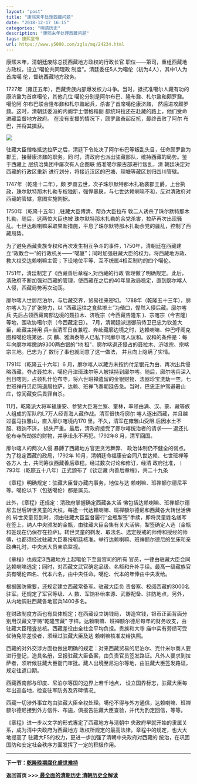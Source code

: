 ```yaml
---
layout: "post"
title: "康熙末年处理西藏问题"
date: "2018-12-17 16:15"
categories: "明清历史"
description: "康熙末年处理西藏问题"
tags: 康熙皇帝
url: https://www.y5000.com/zgls/mq/24234.html
---
```






康熙末年，清朝廷废除总揽西藏地方政权的行政长官 职位——第司，重组西藏地方政权，设立“噶伦共同理政 制度”。清廷委任5人为噶伦（初为4人），其中1人为首席噶
伦，督统西藏地方政务。

1727年（雍正五年），西藏贵族内部爆发权力斗争。当时，抵抗准噶尔人藏有功的康济鼐为首席噶伦，其他几位 噶伦分别是阿尔布巴、隆布鼐、札尔鼐和颇罗鼐。噶伦阿
尔布巴联合隆布鼐和札尔鼐起兵，杀害了首席噶伦康济鼐， 然后进攻颇罗鼐。这时，清朝廷委派的内阁学士僧格和副 都统玛拉还在赴藏的路上，他们受命进藏监督地方政府。
在没有支援的情况下，颇罗鼐奋起反抗，最终击败了阿尔 布巴，并将其擒获。

![](https://img.y5000.com/uploads/allimg/170724/8-1FH4111225401.jpg)

驻藏大臣僧格抵达拉萨之后，清廷下令处决了阿尔布巴等叛乱头目，任命颇罗鼐为 郡王，接替康济鼐的职务。同 时，清政府也派出驻藏部队，维持西藏的局势。鉴于西藏上
层统治集团中屡次有人企图联 络准噶尔蒙古部进行叛乱，清 朝廷决定对西藏的行政区重新 进行划分，将接近汉区的巴塘、理塘等藏区划归四川管辖。

1747年（乾隆十二年），颇
罗鼐去世，次子珠尔默特那木扎勒袭郡王爵，上台执政，珠尔默特那木扎勒专权独断，强悍暴戾，与七世达赖喇嘛不和，反对清政府对西藏的管辖，意图实施割据。

1750年（乾隆十五年）,驻藏大臣傅清、帮办大臣拉布 敦二人诱杀了珠尔默特那木扎勒，随后，这两位大臣也被
珠尔默特那木扎勒的余党杀害，拉萨再次出现骚乱。七世达赖喇嘛采取果断措施，平息了珠尔默特那木扎勒余党的骚乱，控制了西藏局势。

为了避免西藏贵族专权和再次发生相互争斗的事件，1750年，清朝廷在西藏建立“政教合一”的行政机关——“噶厦”；同时加强驻藏大臣的权力，将西藏地方政、教大权交达赖喇嘛主管；下设地位平等、互不统属4相互制约的四个噶伦。

1751年，清廷制定了《西藏善后章程>,对西藏的行政
管理做了明确规定。此后，淸政府不断加强对西藏的管理，使西藏在之后的40年里政局稳定，直到廓尔喀人人侵，西藏局势再次动荡。

廓尔喀人世居尼泊尔，与后藏交界，贸易往来密切。 1788年（乾隆五十三年），廓尔喀人为了扩张势力，以 “西藏运往之食盐掺土”为偕口，悍然入侵后藏。廓尔喀兵
先后占领西藏南部边境的聂拉木、济咙宗（今西藏告隆东 )、宗喀宗（今吉隆）等地，围攻协噶尔宗（今西藏定日）。
7月，清朝廷派逍御前侍卫巴忠为钦差大臣，赴藏主持用 兵=当清军日夜兼程、奔赴藏廓边境之时，达赖喇嘛、仲巴呼阁克图和噶伦班第达、庆
麟、雅满泰等人已私下同廓尔喀人议和。议和的条件是：每年向廓尔喀缴纳9300两白银的“地 租”，廓尔喀退还侵占的聂拉木、济咙宗、宗喀宗三地。巴忠为了
数衍了事也就同意了这一做法， 并且向上隐瞒了实情。

1791年（乾隆五十六年）6
月，廓尔喀人以藏方未按约付足银元为由，再次出兵侵略西藏，夺占聂拉木，噶伦丹津班珠尔等人被挟持到廓尔喀。随后，廓尔喀兵深入到日喀则，占领札什伦布寺，将六世班禅遗留的金银财物、法器珍宝洗劫一空。七世班禅丹贝尼玛退居拉萨，达赖、班禅飞奏朝廷告急。当时，巴忠正护驾避暑山庄，惊闻藏变后畏罪自杀。

11月，乾隆派大将军福康安、参赞大臣海兰察、奎林，率领由满、汉、蒙、藏等族 人组成的军队约L7万人经青海人藏作战。清军很快将廓尔
喀人逐出西藏，并且越过喜马拉雅山，直入廓尔喀境内170 里。不久，清军在雍雅山受阻.后因水土不服、粮饷不济，
损失严重。最后，清政府接受了廊尔喀统治者的请求—— 退还扎伦布寺所劫掠的财物，并承诺永不再犯。1792年8 月，清军回国。

廓尔喀人的两次人侵.暴餺了西藏地方官吏贪污舞弊、 政治体制仍不健全的弱点。为了稳定西藏的政局，1792年
10月，清朝廷命福康安会同八世达赖、七世班禅等各方人 士，共同筹议西藏善后章程。经过数次讨论和修订，经清
政府批准，丨793年（乾際五十八年）正式颁布了《钦定藏 内善后章程》，共二十九条

《章程》明确规定：驻藏大臣督办藏内事务，地位与达 赖喇嘛、班禅额尔德尼平等。噶伦以下（包括噶伦）都是属员。

此外，《章程》还规定：清政府掌握确定西藏各大活 怫包括达赖喇嘛、班禅额尔德尼去世后转世灵童的大权。每逢一代达赖喇嘛、班禅额尔德尼和西藏各大转世活佛的
转世灵童觅到时，须由驻藏大臣监督履行“金瓶掣签”手续，即将灵童姓名缮写在签上，纳人中央颁发的金瓶，由驻藏大臣会集有关大活佛，掣签确定人选（金瓶和签现在仍保存在拉萨)。转世灵童的剃发、取法名、选定授戒的师傅和授经的师傅，也都须经过驻藏大臣奏报朝廷核准。举行达赖喇嘛、班禅额尔德尼的坐床和亲政典礼时，中央派大员亲临监视。

《章程》也规定3西藏地方上起噶伦下至营宫司的所有
官员，一律由驻藏大臣会同达赖喇嘛选定；同时，对西藏文武官确定品级、名额和升补手续。最髙一级藏族官员有噶伦四名、代本六名，由中央任命。噶伦、代本的年俸由中央发给。

根据国防需要，还规定建立西藏常备军。驻藏大臣负 责督察、校阅西藏的3000名驻军。还规定了军官等级、人
数、军饷补绐来源、武器配备、驻防地点，另外，从内地调驻西藏各地官兵1400多名。

在财政制度方面也有具体规定；在西藏设立铸钱局， 铸造宫钱，银币正面背面分别用汉藏文字铸“乾隆宝藏”
字样。达赖喇嘛、班禅额尔德尼每年的财务收支，由驻藏大臣稽査总核。西藏差役由全社会平均负担。贵族和大寺 庙中实有劳绩可受优待免除差役者，须经过驻藏大臣及达
赖喇嘛核准犮给执照。

西藏的对外交涉方面也做出明确的规定：对来西藏贸易的尼泊尔、克什米尔商人要进行登记，造具名册，呈报驻藏大臣备案，由负责官员签发路证。凡外人要求到拉萨者，须听候驻藏大臣衙门审批。藏人出境至尼泊尔等地，由驻藏大臣签发路证，规定往返口期。

西藏西南部与印度、尼泊尔等国的边界上若千地点， 设立国界标志，驻藏大臣每年出巡各地，检查驻军防务及界碑情况„

西藏一切涉外事宜均由驻藏大臣全权处理。噶伦不得与外方通信，达赖喇嘛、班禅额尔德尼接到外方信件、布施，俱报告驻藏大臣查验，并代为酌定回信，等等。

《章程》进一步以文字的形式專定了西藏地方与淸朝中 央政府早就开始的隶属关系，成为清中央政府为西藏地方 政权所规定的最高法律。章程中的规定，也大大地提高了
驻藏大FS的权力，更进一步加强了清朝中央政府对西藏的 统治，在巩固国防和安定社会秩序方面发挥了一定的积极作用。

* * *

**下一节：[乾隆晚期腐化盛世难持](https://www.y5000.com/zgls/mq/24237.html)**

**返回首页 >>>**[ **最全面的清朝历史 清朝历史全解读**](https://www.y5000.com/zgls/mq/24329.html)
